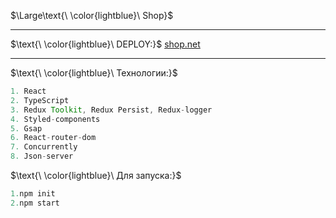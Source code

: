 
$\Large\text{\ \color{lightblue}\ Shop}$
____
$\text{\ \color{lightblue}\   DEPLOY:\}$ [shop.net](https://licettte.github.io/shop/#/)  
____

$\text{\ \color{lightblue}\   Технологии:\}$  

```java
1. React
2. TypeScript
3. Redux Toolkit, Redux Persist, Redux-logger
4. Styled-components
5. Gsap
6. React-router-dom
7. Concurrently
8. Json-server
```
$\text{\ \color{lightblue}\  Для запуска:\}$  
```javaScript
1.npm init
2.npm start
```
